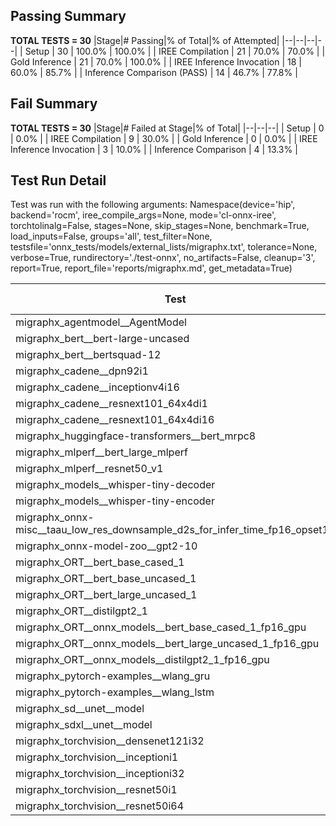 ## Passing Summary

**TOTAL TESTS = 30**
|Stage|# Passing|% of Total|% of Attempted|
|--|--|--|--|
| Setup | 30 | 100.0% | 100.0% |
| IREE Compilation | 21 | 70.0% | 70.0% |
| Gold Inference | 21 | 70.0% | 100.0% |
| IREE Inference Invocation | 18 | 60.0% | 85.7% |
| Inference Comparison (PASS) | 14 | 46.7% | 77.8% |
## Fail Summary

**TOTAL TESTS = 30**
|Stage|# Failed at Stage|% of Total|
|--|--|--|
| Setup | 0 | 0.0% |
| IREE Compilation | 9 | 30.0% |
| Gold Inference | 0 | 0.0% |
| IREE Inference Invocation | 3 | 10.0% |
| Inference Comparison | 4 | 13.3% |
## Test Run Detail
Test was run with the following arguments:
Namespace(device='hip', backend='rocm', iree_compile_args=None, mode='cl-onnx-iree', torchtolinalg=False, stages=None, skip_stages=None, benchmark=True, load_inputs=False, groups='all', test_filter=None, testsfile='onnx_tests/models/external_lists/migraphx.txt', tolerance=None, verbose=True, rundirectory='./test-onnx', no_artifacts=False, cleanup='3', report=True, report_file='reports/migraphx.md', get_metadata=True)

| Test | Exit Status | Mean Benchmark Time (ms) | Notes |
|--|--|--|--|
| migraphx_agentmodel__AgentModel | compilation | None | |
| migraphx_bert__bert-large-uncased | compilation | None | |
| migraphx_bert__bertsquad-12 | compiled_inference | None | |
| migraphx_cadene__dpn92i1 | compilation | None | |
| migraphx_cadene__inceptionv4i16 | PASS | 154.46490347385404 | |
| migraphx_cadene__resnext101_64x4di1 | compilation | None | |
| migraphx_cadene__resnext101_64x4di16 | PASS | 216.9967646477744 | |
| migraphx_huggingface-transformers__bert_mrpc8 | PASS | 6.934331987812352 | |
| migraphx_mlperf__bert_large_mlperf | Numerics | 41.76548622867644 | |
| migraphx_mlperf__resnet50_v1 | PASS | 5.294790893809444 | |
| migraphx_models__whisper-tiny-decoder | PASS | 27.437150600987177 | |
| migraphx_models__whisper-tiny-encoder | Numerics | 52.41248560532068 | |
| migraphx_onnx-misc__taau_low_res_downsample_d2s_for_infer_time_fp16_opset11 | import_model | None | |
| migraphx_onnx-model-zoo__gpt2-10 | compilation | None | |
| migraphx_ORT__bert_base_cased_1 | PASS | 114.28848794376891 | |
| migraphx_ORT__bert_base_uncased_1 | PASS | 112.9527806576031 | |
| migraphx_ORT__bert_large_uncased_1 | PASS | 353.93122682580724 | |
| migraphx_ORT__distilgpt2_1 | compiled_inference | None | |
| migraphx_ORT__onnx_models__bert_base_cased_1_fp16_gpu | Numerics | 72.89886836272974 | |
| migraphx_ORT__onnx_models__bert_large_uncased_1_fp16_gpu | Numerics | 279.7157903486449 | |
| migraphx_ORT__onnx_models__distilgpt2_1_fp16_gpu | compiled_inference | None | |
| migraphx_pytorch-examples__wlang_gru | PASS | 62.9815814188785 | |
| migraphx_pytorch-examples__wlang_lstm | PASS | 7.982693088706582 | |
| migraphx_sd__unet__model | import_model | None | |
| migraphx_sdxl__unet__model | import_model | None | |
| migraphx_torchvision__densenet121i32 | PASS | 49.5281684339889 | |
| migraphx_torchvision__inceptioni1 | PASS | 18.016074855740253 | |
| migraphx_torchvision__inceptioni32 | PASS | 130.8089759511252 | |
| migraphx_torchvision__resnet50i1 | compilation | None | |
| migraphx_torchvision__resnet50i64 | PASS | 203.47272746989293 | |
